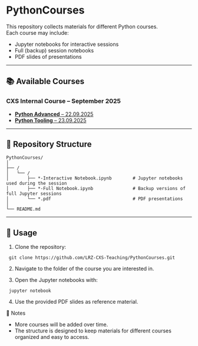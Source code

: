 # PythonCourses

This repository collects materials for different Python courses.  
Each course may include:
- Jupyter notebooks for interactive sessions  
- Full (backup) session notebooks  
- PDF slides of presentations  

---

## 📚 Available Courses

### CXS Internal Course – September 2025
- [**Python Advanced** – 22.09.2025](CXS_internal_courses/September-2025/22-09-PythonAdvanced/)  
- [**Python Tooling** – 23.09.2025](CXS_internal_courses/September-2025/23-09-PythonTooling/)  

---

## 📂 Repository Structure

```
PythonCourses/
│
├── /
│   └── /
│       ├── *-Interactive Notebook.ipynb        # Jupyter notebooks used during the session
│       ├── *-Full Notebook.ipynb               # Backup versions of full Jupyter sessions
│       └── *.pdf                               # PDF presentations
│
└── README.md
```
---

## 🚀 Usage
1. Clone the repository:

  ` git clone https://github.com/LRZ-CXS-Teaching/PythonCourses.git`

2. Navigate to the folder of the course you are interested in.

3. Open the Jupyter notebooks with:

  ` jupyter notebook`

4. Use the provided PDF slides as reference material.

📝 Notes

* More courses will be added over time.
* The structure is designed to keep materials for different courses organized and easy to access.

